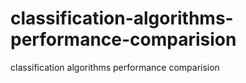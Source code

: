 # classification-algorithms-performance-comparision
classification algorithms performance comparision
